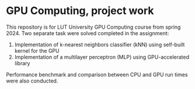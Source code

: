 # GPU Computing, project work
This repository is for LUT University GPU Computing course from spring 2024. Two separate task were solved completed in the assignment:
1. Implementation of k-nearest neighbors classifier (kNN) using self-built kernel for the GPU
2. Implementation of a multilayer perceptron (MLP) using GPU-accelerated library

Performance benchmark and comparison between CPU and GPU run times were also conducted.

